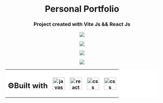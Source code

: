 <h1 align="center">Personal Portfolio</h1>
<h3 align="center">Project created with Vite Js &amp;&amp; React Js</h3>
<table align="center" style="background-color:#FFFFFF">
<tr style="background-color:#FFFFFF">
<th><h2>⚙Built with </h2></th>
<th><img align="center" alt="javascript" width="40" height="40" src="https://user-images.githubusercontent.com/86882630/173864252-6fab4ba3-38cc-4ecf-a948-cbf84367feb9.svg"/></th> 
 <th><img align="center" alt="react" width="40" height="40" src="https://user-images.githubusercontent.com/86882630/173864477-2a2ede98-60c3-4002-9ef0-24a6161c70b4.svg"/>
 <th><img align="center"alt="css" width="40" height="40" src="https://user-images.githubusercontent.com/86882630/173864635-2c02e6a7-1409-45a9-b92f-e81729e93721.svg"/>
 <th><img align="center"alt="css" width="40" height="40" src="https://res.cloudinary.com/dwtkwakbc/image/upload/v1657049094/logosportfolio/Bootstrap_logo_jm6l9t.svg"/>
</tr>


<p align='center'>
      <img align="center" src="https://res.cloudinary.com/dwtkwakbc/image/upload/v1659809870/logosportfolio/homeportfolio_xuh0rh.png"/>
</p>
<p align='center'>
      <img align="center" src="https://res.cloudinary.com/dwtkwakbc/image/upload/v1659809869/logosportfolio/aboutme_wca7ci.png"/>
</p>
<p align='center'>
      <img align="center" src="https://res.cloudinary.com/dwtkwakbc/image/upload/v1659809870/logosportfolio/projects_ptgdzk.png"/>
</p>

<p align='center'>
      <img align="center" src='https://res.cloudinary.com/dwtkwakbc/image/upload/v1659809865/logosportfolio/skills_zowzxj.png'/>
</p>
